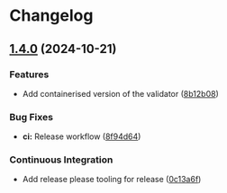 # Changelog

## [1.4.0](https://github.com/nuvlaedge/validation/compare/1.3.18...1.4.0) (2024-10-21)


### Features

* Add containerised version of the validator ([8b12b08](https://github.com/nuvlaedge/validation/commit/8b12b08e4c3d8f9602bcdba2ebada56fef49825f))


### Bug Fixes

* **ci:** Release workflow ([8f94d64](https://github.com/nuvlaedge/validation/commit/8f94d64fc7bd089012b6654500424272bb75d6a5))


### Continuous Integration

* Add release please tooling for release ([0c13a6f](https://github.com/nuvlaedge/validation/commit/0c13a6f2e94f6cc672e33a397a7b0e56cf09f63f))
